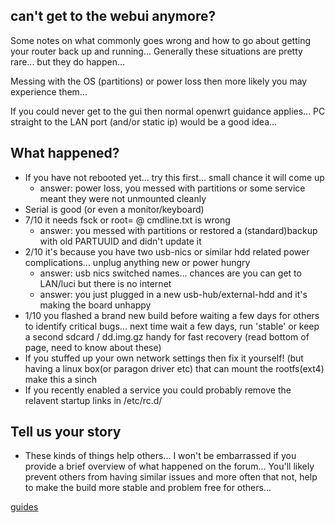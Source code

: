 

## can't get to the webui anymore?
Some notes on what commonly goes wrong and how to go about getting your router back up and running... Generally these situations are pretty rare... but they do happen...

Messing with the OS (partitions) or power loss then more likely you may experience them...

If you could never get to the gui then normal openwrt guidance applies... PC straight to the LAN port (and/or static ip) would be a good idea...

## What happened?

- If you have not rebooted yet... try this first... small chance it will come up
	- answer: power loss, you messed with partitions or some service meant they were not unmounted cleanly
- Serial is good (or even a monitor/keyboard)
- 7/10 it needs fsck or root= @ cmdline.txt is wrong
	- answer: you messed with partitions or restored a (standard)backup with old PARTUUID and didn't update it
- 2/10 it's because you have two usb-nics or similar hdd related power complications... unplug anything new or power hungry
	- answer: usb nics switched names... chances are you can get to LAN/luci but there is no internet
	- answer: you just plugged in a new usb-hub/external-hdd and it's making the board unhappy
- 1/10 you flashed a brand new build before waiting a few days for others to identify critical bugs... next time wait a few days, run 'stable' or keep a second sdcard / dd.img.gz handy for fast recovery (read bottom of page, need to know about these)
- If you stuffed up your own network settings then fix it yourself! (but having a linux box(or paragon driver etc) that can mount the rootfs(ext4) make this a sinch
- If you recently enabled a service you could probably remove the relavent startup links in /etc/rc.d/


## Tell us your story
- These kinds of things help others... I won't be embarrassed if you provide a brief overview of what happened on the forum... You'll likely prevent others from having similar issues and more often that not, help to make the build more stable and problem free for others...






[guides](https://github.com/wulfy23/rpi4/blob/master/README.md#github-guides)



